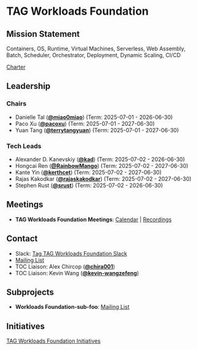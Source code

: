 # TAG Workloads Foundation

## Mission Statement
Containers, OS, Runtime, Virtual Machines, Serverless, Web Assembly, Batch, Scheduler, Orchestrator, Deployment, Dynamic Scaling, CI/CD


[Charter](./charter.md)

## Leadership
### Chairs
- Danielle Tal (**[@miao0miao](https://github.com/miao0miao)**) (Term: 2025-07-01 - 2026-06-30)
- Paco Xu (**[@pacoxu](https://github.com/pacoxu)**) (Term: 2025-07-01 - 2027-06-30)
- Yuan Tang (**[@terrytangyuan](https://github.com/terrytangyuan)**) (Term: 2025-07-01 - 2027-06-30)
### Tech Leads
- Alexander D. Kanevskiy (**[@kad](https://github.com/kad)**) (Term: 2025-07-02 - 2026-06-30)
- Hongcai Ren (**[@RainbowMango](https://github.com/RainbowMango)**) (Term: 2025-07-02 - 2027-06-30)
- Kante Yin (**[@kerthcet](https://github.com/kerthcet)**) (Term: 2025-07-02 - 2027-06-30)
- Rajas Kakodkar (**[@rajaskakodkar](https://github.com/rajaskakodkar)**) (Term: 2025-07-02 - 2027-06-30)
- Stephen Rust (**[@srust](https://github.com/srust)**) (Term: 2025-07-02 - 2026-06-30)

## Meetings
- **TAG Workloads Foundation Meetings**: [Calendar](https://zoom-lfx.platform.linuxfoundation.org/meetings/tag-workloads-foundation?view=list) | [Recordings](https://www.youtube.com/@CNCFTAGWorkloadsFoundation)

## Contact
- Slack: [Tag TAG Workloads Foundation Slack](https://cloud-native.slack.com/archives/C08K71W9HAS)
- [Mailing List](https://lists.cncf.io/g/cncf-tag-workloads-foundation)
- TOC Liaison: Alex Chircop (**[@chira001](https://github.com/chira001)**)
- TOC Liaison: Kevin Wang (**[@kevin-wangzefeng](https://github.com/kevin-wangzefeng)**)

## Subprojects
- **Workloads Foundation-sub-foo**: [Mailing List](https://lists.cncf.io/g/cncf-tag-workloads-foundation)
## Initiatives
[TAG Workloads Foundation Initiatives](https://github.com/cncf/toc/issues?q=label%3Atag%2Fworkloads-foundation-initiative)